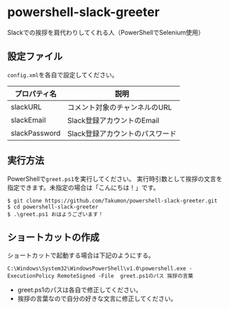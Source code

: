 # powershell-slack-greeter
Slackでの挨拶を肩代わりしてくれる人（PowerShellでSelenium使用）

## 設定ファイル
`config.xml`を各自で設定してください。

|プロパティ名|説明|
|--|--|
|slackURL|コメント対象のチャンネルのURL|
|slackEmail|Slack登録アカウントのEmail|
|slackPassword|Slack登録アカウントのパスワード|

## 実行方法
PowerShellで`greet.ps1`を実行してください。
実行時引数として挨拶の文言を指定できます。未指定の場合は「こんにちは！」です。

```
$ git clone https://github.com/Takumon/powershell-slack-greeter.git
$ cd powershell-slack-greeter
$ .\greet.ps1 おはようございます！
```

## ショートカットの作成
ショートカットで起動する場合は下記のようにする。  
```
C:\Windows\System32\WindowsPowerShell\v1.0\powershell.exe -ExecutionPolicy RemoteSigned -File  greet.ps1のパス 挨拶の言葉
```
* greet.ps1のパスは各自で修正してください。
* 挨拶の言葉なので自分の好きな文言に修正してください。  


